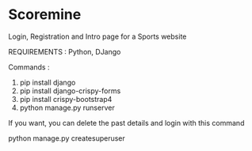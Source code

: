 # Scoremine
Login, Registration and Intro page for a Sports website

REQUIREMENTS : Python, DJango

Commands :
1) pip install django
2) pip install django-crispy-forms
3) pip install crispy-bootstrap4
4) python manage.py runserver

If you want, you can delete the past details and login with this command

python manage.py createsuperuser


